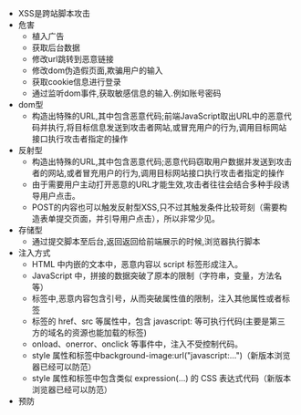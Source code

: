 - XSS是跨站脚本攻击
- 危害
  - 植入广告
  - 获取后台数据
  - 修改url跳转到恶意链接
  - 修改dom伪造假页面,欺骗用户的输入
  - 获取cookie信息进行登录
  - 通过监听dom事件,获取敏感信息的输入.例如账号密码
- dom型
  - 构造出特殊的URL,其中包含恶意代码;前端JavaScript取出URL中的恶意代码并执行,将目标信息发送到攻击者网站,或冒充用户的行为,调用目标网站接口执行攻击者指定的操作
- 反射型
  - 构造出特殊的URL,其中包含恶意代码;恶意代码窃取用户数据并发送到攻击者的网站,或者冒充用户的行为,调用目标网站接口执行攻击者指定的操作
  - 由于需要用户主动打开恶意的URL才能生效,攻击者往往会结合多种手段诱导用户点击。
  - POST的内容也可以触发反射型XSS,只不过其触发条件比较苛刻（需要构造表单提交页面，并引导用户点击），所以非常少见。
- 存储型
  - 通过提交脚本至后台,返回返回给前端展示的时候,浏览器执行脚本
- 注入方式
  - HTML 中内嵌的文本中，恶意内容以 script 标签形成注入。
  - JavaScript 中，拼接的数据突破了原本的限制（字符串，变量，方法名等）
  - 标签中,恶意内容包含引号，从而突破属性值的限制，注入其他属性或者标签
  - 标签的 href、src 等属性中，包含 javascript: 等可执行代码(主要是第三方的域名的资源也能加载的标签)
  - onload、onerror、onclick 等事件中，注入不受控制代码。
  - style 属性和标签中background-image:url("javascript:...")（新版本浏览器已经可以防范）
  - style 属性和标签中包含类似 expression(...) 的 CSS 表达式代码（新版本浏览器已经可以防范）
- 预防
